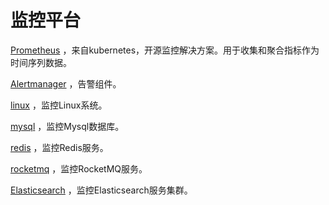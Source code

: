 # 监控平台

[Prometheus](prometheus.md) ，来自kubernetes，开源监控解决方案。用于收集和聚合指标作为时间序列数据。



[Alertmanager](prom_alert.md) ，告警组件。

[linux](prom_linux.md) ，监控Linux系统。

[mysql](prom_mysql.md) ，监控Mysql数据库。

[redis](prom_redis.md) ，监控Redis服务。

[rocketmq](prom_rocketmq.md) ，监控RocketMQ服务。

[Elasticsearch](prom_es.md) ，监控Elasticsearch服务集群。